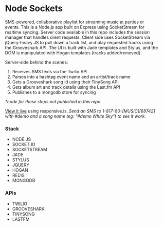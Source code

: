 Node Sockets
============

SMS-powered, collaborative playlist for streaming music at parties or events. This is a Node.js app built on Express using SocketStream for realtime syncing. Server code available in this repo includes the session manager that handles client requests. Client side uses SocketStream via jQuery-heavy JS to pull down a track list, and play requested tracks using the Grooveshark API. The UI is built with Jade templates and Stylus, and the DOM is manipulated with Hogan templates (tracks added/removed). 

Server-side behind the scenes:

1. Receives SMS texts via the Twilio API
2. Parses into a hashtag event name and an artist/track name
3. Gets a Grooveshark song id using their TinySong API
4. Gets album art and track details using the Last.fm API
5. Publishes to a mongodb store for syncing

_*code for these steps not published in this repo_ 

[View it live](http://responsive.is/juke.io) using responsive.is.
_Send an SMS to 1-817-60-[MUSIC][68742] with #demo and a song name (eg: "#demo White Sky") to see it work._


### Stack
* NODE.JS
* SOCKET.IO
* SOCKETSTREAM
* JADE
* STYLUS
* JQUERY
* HOGAN
* REDIS
* MONGODB

### APIs
* TWILIO
* GROOVESHARK
* TINYSONG
* LASTFM